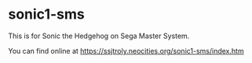 # sonic1-sms
This is for Sonic the Hedgehog on Sega Master System.

You can find online at https://ssjtroly.neocities.org/sonic1-sms/index.htm
